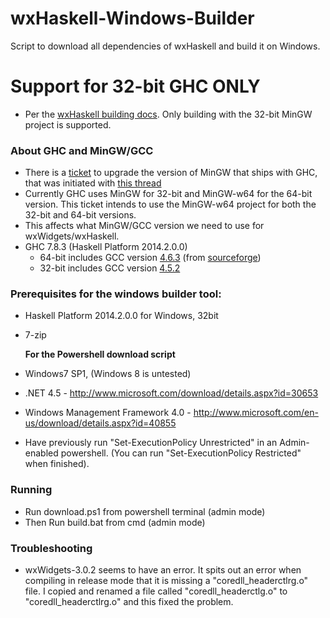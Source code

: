 wxHaskell-Windows-Builder
=========================

Script to download all dependencies of wxHaskell and build it on Windows.

# Support for 32-bit GHC ONLY
* Per the [wxHaskell building docs](https://www.haskell.org/haskellwiki/WxHaskell/Building#Supported_Configurations). Only building with the  32-bit MinGW project is supported. 
 

### About GHC and MinGW/GCC ###


 * There is a [ticket](https://ghc.haskell.org/trac/ghc/ticket/9218) to upgrade the version of MinGW that ships with GHC, that was initiated with [this thread](https://www.haskell.org/pipermail/ghc-devs/2014-June/005174.html)
 * Currently GHC uses MinGW for 32-bit and MinGW-w64 for the 64-bit version. This ticket intends to use the MinGW-w64 project for both the 32-bit and 64-bit versions. 
 * This affects what MinGW/GCC version we need to use for wxWidgets/wxHaskell.
 * GHC 7.8.3  (Haskell Platform 2014.2.0.0)
	 * 64-bit includes GCC version [4.6.3](http://git.haskell.org/ghc-tarballs.git/tree/18e0c37f8023abf469af991e2fc2d3b024319c27:/mingw64) (from [sourceforge](http://sourceforge.net/projects/mingw-w64/files/Toolchains%20targetting%20Win32/Personal%20Builds/rubenvb/gcc-4.6-release/))
	 * 32-bit includes GCC version [4.5.2](http://git.haskell.org/ghc-tarballs.git/tree/e7b7b152083f7c3e3559e557a239757d41ac02a6:/mingw)

### Prerequisites for the windows builder tool: ###

* Haskell Platform 2014.2.0.0 for Windows, 32bit 
* 7-zip

	**For the Powershell download script**


* Windows7 SP1, (Windows 8 is untested)
* .NET 4.5 - http://www.microsoft.com/download/details.aspx?id=30653
* Windows Management Framework 4.0 -  http://www.microsoft.com/en-us/download/details.aspx?id=40855
* Have previously run "Set-ExecutionPolicy Unrestricted" in an Admin-enabled powershell. (You can run "Set-ExecutionPolicy Restricted" when finished).

### Running ###

* Run download.ps1 from powershell terminal (admin mode)
* Then Run build.bat from cmd  (admin mode)

### Troubleshooting ###
* wxWidgets-3.0.2 seems to have an error. It spits out an error when compiling in release mode that it is missing a "coredll_headerctlrg.o" file. I copied and renamed a file called  "coredll_headerctlg.o" to "coredll_headerctlrg.o" and this fixed the problem.
